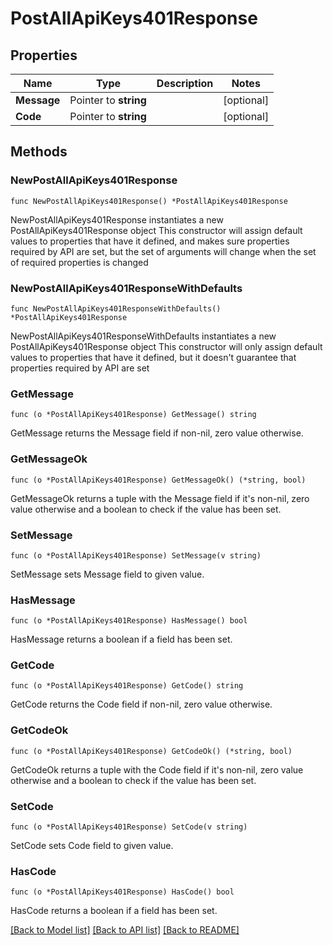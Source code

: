 # PostAllApiKeys401Response

## Properties

Name | Type | Description | Notes
------------ | ------------- | ------------- | -------------
**Message** | Pointer to **string** |  | [optional] 
**Code** | Pointer to **string** |  | [optional] 

## Methods

### NewPostAllApiKeys401Response

`func NewPostAllApiKeys401Response() *PostAllApiKeys401Response`

NewPostAllApiKeys401Response instantiates a new PostAllApiKeys401Response object
This constructor will assign default values to properties that have it defined,
and makes sure properties required by API are set, but the set of arguments
will change when the set of required properties is changed

### NewPostAllApiKeys401ResponseWithDefaults

`func NewPostAllApiKeys401ResponseWithDefaults() *PostAllApiKeys401Response`

NewPostAllApiKeys401ResponseWithDefaults instantiates a new PostAllApiKeys401Response object
This constructor will only assign default values to properties that have it defined,
but it doesn't guarantee that properties required by API are set

### GetMessage

`func (o *PostAllApiKeys401Response) GetMessage() string`

GetMessage returns the Message field if non-nil, zero value otherwise.

### GetMessageOk

`func (o *PostAllApiKeys401Response) GetMessageOk() (*string, bool)`

GetMessageOk returns a tuple with the Message field if it's non-nil, zero value otherwise
and a boolean to check if the value has been set.

### SetMessage

`func (o *PostAllApiKeys401Response) SetMessage(v string)`

SetMessage sets Message field to given value.

### HasMessage

`func (o *PostAllApiKeys401Response) HasMessage() bool`

HasMessage returns a boolean if a field has been set.

### GetCode

`func (o *PostAllApiKeys401Response) GetCode() string`

GetCode returns the Code field if non-nil, zero value otherwise.

### GetCodeOk

`func (o *PostAllApiKeys401Response) GetCodeOk() (*string, bool)`

GetCodeOk returns a tuple with the Code field if it's non-nil, zero value otherwise
and a boolean to check if the value has been set.

### SetCode

`func (o *PostAllApiKeys401Response) SetCode(v string)`

SetCode sets Code field to given value.

### HasCode

`func (o *PostAllApiKeys401Response) HasCode() bool`

HasCode returns a boolean if a field has been set.


[[Back to Model list]](../README.md#documentation-for-models) [[Back to API list]](../README.md#documentation-for-api-endpoints) [[Back to README]](../README.md)


